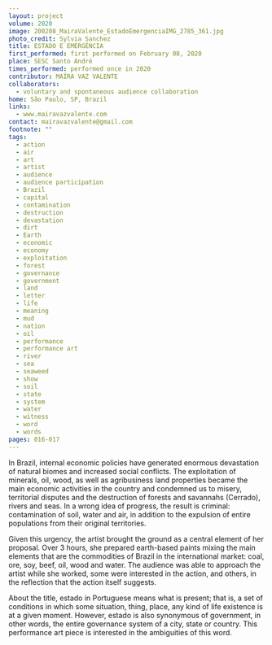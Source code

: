 ```yaml
---
layout: project
volume: 2020
image: 200208_MairaValente_EstadoEmergenciaIMG_2785_361.jpg
photo_credit: Sylvia Sanchez
title: ESTADO E EMERGÊNCIA
first_performed: first performed on February 08, 2020
place: SESC Santo André
times_performed: performed once in 2020
contributor: MAÍRA VAZ VALENTE
collaborators:
  - voluntary and spontaneous audience collaboration
home: São Paulo, SP, Brazil
links:
  - www.mairavazvalente.com
contact: mairavazvalente@gmail.com
footnote: ""
tags:
  - action
  - air
  - art
  - artist
  - audience
  - audience participation
  - Brazil
  - capital
  - contamination
  - destruction
  - devastation
  - dirt
  - Earth
  - economic
  - economy
  - exploitation
  - forest
  - governance
  - government
  - land
  - letter
  - life
  - meaning
  - mud
  - nation
  - oil
  - performance
  - performance art
  - river
  - sea
  - seaweed
  - show
  - soil
  - state
  - system
  - water
  - witness
  - word
  - words
pages: 016-017
---
```


In Brazil, internal economic policies have generated enormous devastation of natural biomes and increased social conflicts. The exploitation of minerals, oil, wood, as well as agribusiness land properties became the main economic activities in the country and condemned us to misery, territorial disputes and the destruction of forests and savannahs (Cerrado), rivers and seas. In a wrong idea of progress, the result is criminal: contamination of soil, water and air, in addition to the expulsion of entire populations from their original territories.

Given this urgency, the artist brought the ground as a central element of her proposal. Over 3 hours, she prepared earth-based paints mixing the main elements that are the commodities of Brazil in the international market: coal, ore, soy, beef, oil, wood and water. The audience was able to approach the artist while she worked, some were interested in the action, and others, in the reflection that the action itself suggests.

About the title, <span class="ITALIC">estado</span> in Portuguese means what is present; that is, a set of conditions in which some situation, thing, place, any kind of life existence is at a given moment. However, <span class="ITALIC">estado</span> is also synonymous of <span class="ITALIC">government</span>, in other words, the entire governance system of a city, state or country. This performance art piece is interested in the ambiguities of this word.
